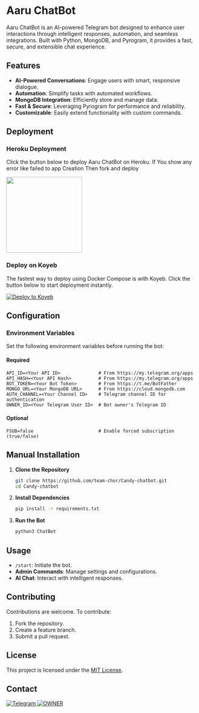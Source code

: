 
# Aaru ChatBot

Aaru ChatBot is an AI-powered Telegram bot designed to enhance user interactions through intelligent responses, automation, and seamless integrations. Built with Python, MongoDB, and Pyrogram, it provides a fast, secure, and extensible chat experience.

## Features

- **AI-Powered Conversations**: Engage users with smart, responsive dialogue.
- **Automation**: Simplify tasks with automated workflows.
- **MongoDB Integration**: Efficiently store and manage data.
- **Fast & Secure**: Leveraging Pyrogram for performance and reliability.
- **Customizable**: Easily extend functionality with custom commands.

## Deployment


### Heroku Deployment

Click the button below to deploy Aaru ChatBot on Heroku.
If You show any error like failed to app Creation Then fork and deploy

<a href="https://dashboard.heroku.com/new?template=https://github.com/team-chor/Candy-chatbot">
<img src="https://img.shields.io/badge/Deploy%20On%20Heroku-008080?style=for-the-badge&logo=heroku" width="200"/>
</a>


### Deploy on Koyeb

The fastest way to deploy using Docker Compose is with Koyeb.
Click the button below to start deployment instantly.

[![Deploy to Koyeb](https://www.koyeb.com/static/images/deploy/button.svg)](https://app.koyeb.com/deploy?name=https://github.com/team-chor/Candy-chatbot)


## Configuration

### Environment Variables
Set the following environment variables before running the bot:



#### Required
```
API_ID=<Your API ID>              # From https://my.telegram.org/apps
API_HASH=<Your API Hash>          # From https://my.telegram.org/apps
BOT_TOKEN=<Your Bot Token>        # From https://t.me/BotFather
MONGO_URL=<Your MongoDB URL>      # From https://cloud.mongodb.com
AUTH_CHANNEL=<Your Channel ID>    # Telegram channel ID for authentication
OWNER_ID=<Your Telegram User ID>  # Bot owner's Telegram ID
```

#### Optional
```
FSUB=false                        # Enable forced subscription (true/false)
```

## Manual Installation

1. **Clone the Repository**  
   ```bash
   git clone https://github.com/team-chor/Candy-chatbot.git
   cd Candy-chatbot
   ```

2. **Install Dependencies**  
   ```bash
   pip install -r requirements.txt
   ```

3. **Run the Bot**  
   ```bash
   python3 ChatBot 
   ```

## Usage

- `/start`: Initiate the bot.
- **Admin Commands**: Manage settings and configurations.
- **AI Chat**: Interact with intelligent responses.

## Contributing

Contributions are welcome. To contribute:  
1. Fork the repository.  
2. Create a feature branch.  
3. Submit a pull request.

## License

This project is licensed under the [MIT License](LICENSE).

## Contact
<a href="https://t.me/TEAM_CHOR">
    <img title="Telegram" src="https://img.shields.io/badge/Telegram-%23000000.svg?&style=for-the-badge&logo=telegram&logoColor=61DAFB">
</a>
<a href="https://instagram.com/mr_vipin_2029">
    <img title="OWNER" src="https://img.shields.io/badge/instagram-%23E4405F.svg?&style=for-the-badge&logo=instagram&logoColor=white">
</a>
